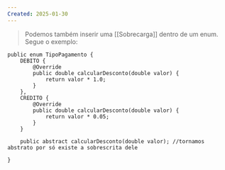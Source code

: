 ```yaml
---
Created: 2025-01-30
---
```

> Podemos também inserir uma [[Sobrecarga]] dentro de um enum. Segue o exemplo: 


```
public enum TipoPagamento {
	DEBITO {
		@Override
		public double calcularDesconto(double valor) {
			return valor * 1.0;
		}
	},
	CREDITO {
		@Override
		public double calcularDesconto(double valor) {
			return valor * 0.05;
		}
	}
	
	public abstract calcularDesconto(double valor); //tornamos abstrato por só existe a sobrescrita dele
	
}

```